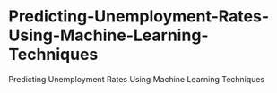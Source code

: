 # Predicting-Unemployment-Rates-Using-Machine-Learning-Techniques
Predicting Unemployment Rates Using Machine Learning Techniques
